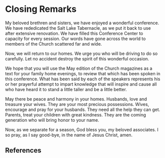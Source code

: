 # Closing Remarks

My beloved brethren and sisters, we have enjoyed a wonderful conference. We
have rededicated the Salt Lake Tabernacle, as we put it back to use after
extensive renovation. We have filled this Conference Center to capacity for
every session. Our words have gone across the world to members of the Church
scattered far and wide.

Now, we will return to our homes. We urge you who will be driving to do so
carefully. Let no accident destroy the spirit of this wonderful occasion.

We hope that you will use the May edition of the Church magazines as a text
for your family home evenings, to review that which has been spoken in this
conference. What has been said by each of the speakers represents his or her
prayerful attempt to impart knowledge that will inspire and cause all who have
heard it to stand a little taller and be a little better.

May there be peace and harmony in your homes. Husbands, love and treasure your
wives. They are your most precious possessions. Wives, encourage and pray for
your husbands. They need all the help they can get. Parents, treat your
children with great kindness. They are the coming generation who will bring
honor to your name.

Now, as we separate for a season, God bless you, my beloved associates. I so
pray, as I say good-bye, in the name of Jesus Christ, amen.

## References

